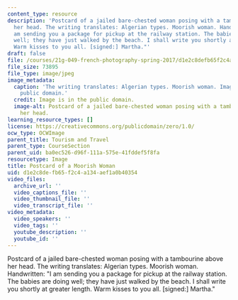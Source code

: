 ```yaml
---
content_type: resource
description: 'Postcard of a jailed bare-chested woman posing with a tambourine above
  her head. The writing translates: Algerian types. Moorish woman. Handwritten: "I
  am sending you a package for pickup at the railway station. The babies are doing
  well; they have just walked by the beach. I shall write you shortly at greater length.
  Warm kisses to you all. [signed:] Martha."'
draft: false
file: /courses/21g-049-french-photography-spring-2017/d1e2c8defb65f2c4a134aef1a0b40354_8.Tourism_Postcard-cropped_.jpg
file_size: 73895
file_type: image/jpeg
image_metadata:
  caption: 'The writing translates: Algerian types. Moorish woman. Image is in the
    public domain.'
  credit: Image is in the public domain.
  image-alt: Postcard of a jailed bare-chested woman posing with a tambourine above
    her head.
learning_resource_types: []
license: https://creativecommons.org/publicdomain/zero/1.0/
ocw_type: OCWImage
parent_title: Tourism and Travel
parent_type: CourseSection
parent_uid: ba0ec526-d96f-111a-575e-41fddef5f8fa
resourcetype: Image
title: Postcard of a Moorish Woman
uid: d1e2c8de-fb65-f2c4-a134-aef1a0b40354
video_files:
  archive_url: ''
  video_captions_file: ''
  video_thumbnail_file: ''
  video_transcript_file: ''
video_metadata:
  video_speakers: ''
  video_tags: ''
  youtube_description: ''
  youtube_id: ''
---
```

Postcard of a jailed bare-chested woman posing with a tambourine above her head. The writing translates: Algerian types. Moorish woman. Handwritten: "I am sending you a package for pickup at the railway station. The babies are doing well; they have just walked by the beach. I shall write you shortly at greater length. Warm kisses to you all. [signed:] Martha."
